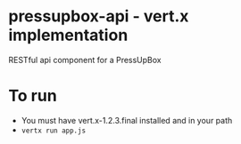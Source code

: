 pressupbox-api - vert.x implementation
==============

RESTful api component for a PressUpBox

To run
======
* You must have vert.x-1.2.3.final installed and in your path
* ```vertx run app.js```